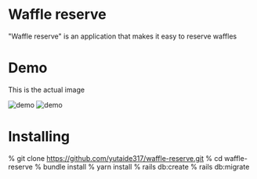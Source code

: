 # Waffle reserve

"Waffle reserve" is an application that makes it easy to reserve waffles

# Demo

This is the actual image

![demo](https://gyazo.com/1a31dab6f00a7d1e1da8499a0650eb2a)
![demo](https://gyazo.com/183c3ca2e1b16f6e9b8ced75da44f418)

# Installing

% git clone https://github.com/yutaide317/waffle-reserve.git
% cd waffle-reserve
% bundle install
% yarn install
% rails db:create
% rails db:migrate


